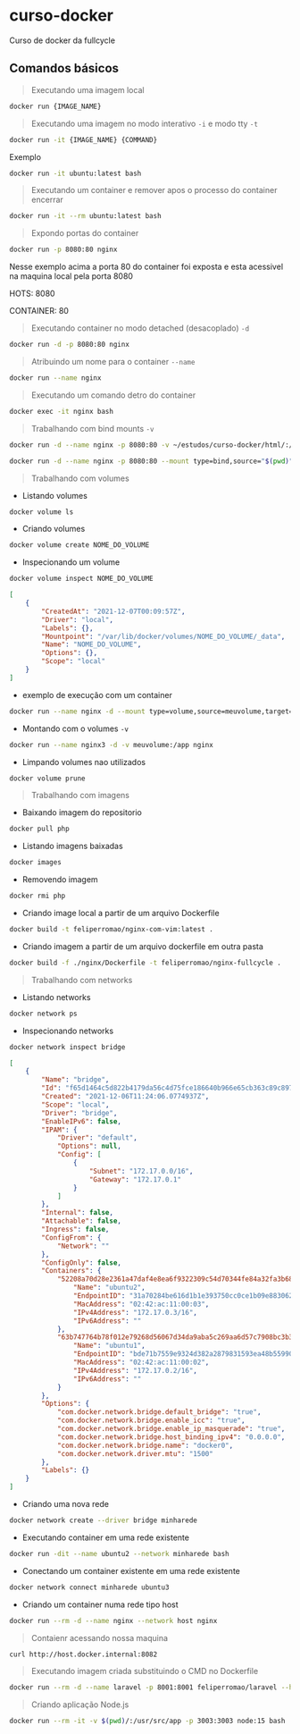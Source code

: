 # curso-docker
Curso de docker da fullcycle


## Comandos básicos

> Executando uma imagem local
```sh
docker run {IMAGE_NAME}
```


> Executando uma imagem no modo interativo `-i` e modo tty `-t`
```sh
docker run -it {IMAGE_NAME} {COMMAND}
```
Exemplo

```sh
docker run -it ubuntu:latest bash
```


> Executando um container e remover apos o processo do container encerrar
```sh
docker run -it --rm ubuntu:latest bash
```


> Expondo portas do container
```sh
docker run -p 8080:80 nginx
```
Nesse exemplo acima a porta 80 do container foi exposta e esta acessivel na maquina local pela porta 8080

HOTS: 8080

CONTAINER: 80


> Executando container no modo detached (desacoplado) `-d`
```sh
docker run -d -p 8080:80 nginx
```


> Atribuindo um nome para o container `--name`
```sh
docker run --name nginx
```


> Executando um comando detro do container
```sh
docker exec -it nginx bash
```


> Trabalhando com bind mounts `-v`
```sh
docker run -d --name nginx -p 8080:80 -v ~/estudos/curso-docker/html/:/usr/share/nginx/html nginx
```

```sh
docker run -d --name nginx -p 8080:80 --mount type=bind,source="$(pwd)"/html,target=/usr/share/nginx/html nginx
```


> Trabalhando com volumes

- Listando volumes
```sh
docker volume ls
```

- Criando volumes
```sh
docker volume create NOME_DO_VOLUME
```

- Inspecionando um volume
```sh
docker volume inspect NOME_DO_VOLUME
```

```json
[
    {
        "CreatedAt": "2021-12-07T00:09:57Z",
        "Driver": "local",
        "Labels": {},
        "Mountpoint": "/var/lib/docker/volumes/NOME_DO_VOLUME/_data",
        "Name": "NOME_DO_VOLUME",
        "Options": {},
        "Scope": "local"
    }
]
```

- exemplo de execução com um container
```sh
docker run --name nginx -d --mount type=volume,source=meuvolume,target=/app nginx
```

- Montando com o volumes `-v`
```sh
docker run --name nginx3 -d -v meuvolume:/app nginx
```

- Limpando volumes nao utilizados

```sh
docker volume prune
```

> Trabalhando com imagens
- Baixando imagem do repositorio
```sh
docker pull php
```

- Listando imagens baixadas
```sh
docker images
```

- Removendo imagem
```sh
docker rmi php
```

- Criando image local a partir de um arquivo Dockerfile
```sh
docker build -t feliperromao/nginx-com-vim:latest .
```

- Criando imagem a partir de um arquivo dockerfile em outra pasta
```sh
docker build -f ./nginx/Dockerfile -t feliperromao/nginx-fullcycle .
```

> Trabalhando com networks

- Listando networks
```sh
docker network ps
```


- Inspecionando networks
```sh
docker network inspect bridge
```


```json
[
    {
        "Name": "bridge",
        "Id": "f65d1464c5d822b4179da56c4d75fce186640b966e65cb363c89c897291c7d43",
        "Created": "2021-12-06T11:24:06.0774937Z",
        "Scope": "local",
        "Driver": "bridge",
        "EnableIPv6": false,
        "IPAM": {
            "Driver": "default",
            "Options": null,
            "Config": [
                {
                    "Subnet": "172.17.0.0/16",
                    "Gateway": "172.17.0.1"
                }
            ]
        },
        "Internal": false,
        "Attachable": false,
        "Ingress": false,
        "ConfigFrom": {
            "Network": ""
        },
        "ConfigOnly": false,
        "Containers": {
            "52208a70d28e2361a47daf4e8ea6f9322309c54d70344fe84a32fa3b682a88f4": {
                "Name": "ubuntu2",
                "EndpointID": "31a70284be616d1b1e393750cc0ce1b09e883062985f9b8159394d5b70ad78e7",
                "MacAddress": "02:42:ac:11:00:03",
                "IPv4Address": "172.17.0.3/16",
                "IPv6Address": ""
            },
            "63b747764b78f012e79268d56067d34da9aba5c269aa6d57c7908bc3b3c94d23": {
                "Name": "ubuntu1",
                "EndpointID": "bde71b7559e9324d382a2879831593ea48b55990b8de2f9410f9a72894fada17",
                "MacAddress": "02:42:ac:11:00:02",
                "IPv4Address": "172.17.0.2/16",
                "IPv6Address": ""
            }
        },
        "Options": {
            "com.docker.network.bridge.default_bridge": "true",
            "com.docker.network.bridge.enable_icc": "true",
            "com.docker.network.bridge.enable_ip_masquerade": "true",
            "com.docker.network.bridge.host_binding_ipv4": "0.0.0.0",
            "com.docker.network.bridge.name": "docker0",
            "com.docker.network.driver.mtu": "1500"
        },
        "Labels": {}
    }
]
```


- Criando uma nova rede
```sh
docker network create --driver bridge minharede
```


- Executando container em uma rede existente
```sh
docker run -dit --name ubuntu2 --network minharede bash
```


- Conectando um container existente em uma rede existente
```sh
docker network connect minharede ubuntu3
```


- Criando um container numa rede tipo host
```sh
docker run --rm -d --name nginx --network host nginx
```


> Contaienr acessando nossa maquina
```sh
curl http://host.docker.internal:8082
```

> Executando imagem criada substituindo o CMD no Dockerfile
```sh
docker run --rm -d --name laravel -p 8001:8001 feliperromao/laravel --host=0.0.0.0 --port=8001
```

> Criando aplicação Node.js 

```sh
docker run --rm -it -v $(pwd)/:/usr/src/app -p 3003:3003 node:15 bash
```